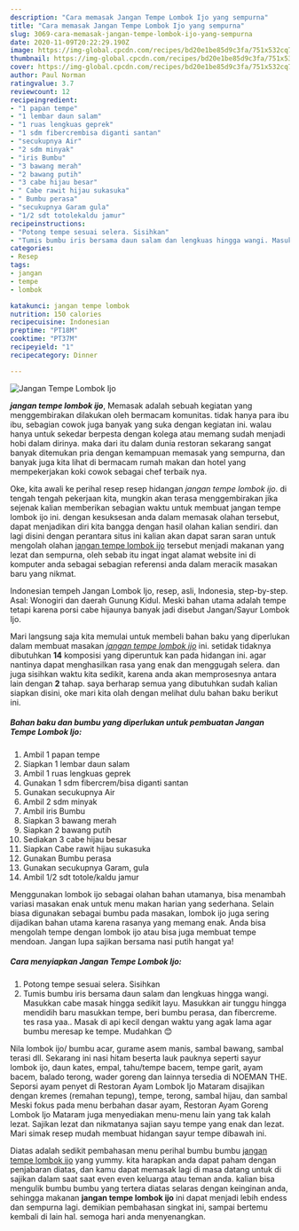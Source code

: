 ```yaml
---
description: "Cara memasak Jangan Tempe Lombok Ijo yang sempurna"
title: "Cara memasak Jangan Tempe Lombok Ijo yang sempurna"
slug: 3069-cara-memasak-jangan-tempe-lombok-ijo-yang-sempurna
date: 2020-11-09T20:22:29.190Z
image: https://img-global.cpcdn.com/recipes/bd20e1be85d9c3fa/751x532cq70/jangan-tempe-lombok-ijo-foto-resep-utama.jpg
thumbnail: https://img-global.cpcdn.com/recipes/bd20e1be85d9c3fa/751x532cq70/jangan-tempe-lombok-ijo-foto-resep-utama.jpg
cover: https://img-global.cpcdn.com/recipes/bd20e1be85d9c3fa/751x532cq70/jangan-tempe-lombok-ijo-foto-resep-utama.jpg
author: Paul Norman
ratingvalue: 3.7
reviewcount: 12
recipeingredient:
- "1 papan tempe"
- "1 lembar daun salam"
- "1 ruas lengkuas geprek"
- "1 sdm fibercrembisa diganti santan"
- "secukupnya Air"
- "2 sdm minyak"
- "iris Bumbu"
- "3 bawang merah"
- "2 bawang putih"
- "3 cabe hijau besar"
- " Cabe rawit hijau sukasuka"
- " Bumbu perasa"
- "secukupnya Garam gula"
- "1/2 sdt totolekaldu jamur"
recipeinstructions:
- "Potong tempe sesuai selera. Sisihkan"
- "Tumis bumbu iris bersama daun salam dan lengkuas hingga wangi. Masukkan cabe masak hingga sedikit layu. Masukkan air tunggu hingga mendidih baru masukkan tempe, beri bumbu perasa, dan fibercreme. tes rasa yaa.. Masak di api kecil dengan waktu yang agak lama agar bumbu meresap ke tempe. Mudahkan 😊"
categories:
- Resep
tags:
- jangan
- tempe
- lombok

katakunci: jangan tempe lombok 
nutrition: 150 calories
recipecuisine: Indonesian
preptime: "PT18M"
cooktime: "PT37M"
recipeyield: "1"
recipecategory: Dinner

---
```



![Jangan Tempe Lombok Ijo](https://img-global.cpcdn.com/recipes/bd20e1be85d9c3fa/751x532cq70/jangan-tempe-lombok-ijo-foto-resep-utama.jpg)

<b><i>jangan tempe lombok ijo</i></b>, Memasak adalah sebuah kegiatan yang menggembirakan dilakukan oleh bermacam komunitas. tidak hanya para ibu ibu, sebagian cowok juga banyak yang suka dengan kegiatan ini. walau hanya untuk sekedar berpesta dengan kolega atau memang sudah menjadi hobi dalam dirinya. maka dari itu dalam dunia restoran sekarang sangat banyak ditemukan pria dengan kemampuan memasak yang sempurna, dan banyak juga kita lihat di bermacam rumah makan dan hotel yang mempekerjakan koki cowok sebagai chef terbaik nya.

Oke, kita awali ke perihal resep resep hidangan <i>jangan tempe lombok ijo</i>. di tengah tengah pekerjaan kita, mungkin akan terasa menggembirakan jika sejenak kalian memberikan sebagian waktu untuk membuat jangan tempe lombok ijo ini. dengan kesuksesan anda dalam memasak olahan tersebut, dapat menjadikan diri kita bangga dengan hasil olahan kalian sendiri. dan lagi disini dengan perantara situs ini kalian akan dapat saran saran untuk mengolah olahan <u>jangan tempe lombok ijo</u> tersebut menjadi makanan yang lezat dan sempurna, oleh sebab itu ingat ingat alamat website ini di komputer anda sebagai sebagian referensi anda dalam meracik masakan baru yang nikmat.

Indonesian tempeh Jangan Lombok Ijo, resep, asli, Indonesia, step-by-step. Asal: Wonogiri dan daerah Gunung Kidul. Meski bahan utama adalah tempe tetapi karena porsi cabe hijaunya banyak jadi disebut Jangan/Sayur Lombok Ijo.


Mari langsung saja kita memulai untuk membeli bahan baku yang diperlukan dalam membuat masakan <u><i>jangan tempe lombok ijo</i></u> ini. setidak tidaknya dibutuhkan <b>14</b> komposisi yang diperuntuk kan pada hidangan ini. agar nantinya dapat menghasilkan rasa yang enak dan menggugah selera. dan juga sisihkan waktu kita sedikit, karena anda akan memprosesnya antara lain dengan <b>2</b> tahap. saya berharap semua yang dibutuhkan sudah kalian siapkan disini, oke mari kita olah dengan melihat dulu bahan baku berikut ini.

<!--inarticleads1-->

##### Bahan baku dan bumbu yang diperlukan untuk pembuatan Jangan Tempe Lombok Ijo:

1. Ambil 1 papan tempe
1. Siapkan 1 lembar daun salam
1. Ambil 1 ruas lengkuas geprek
1. Gunakan 1 sdm fibercrem/bisa diganti santan
1. Gunakan secukupnya Air
1. Ambil 2 sdm minyak
1. Ambil iris Bumbu
1. Siapkan 3 bawang merah
1. Siapkan 2 bawang putih
1. Sediakan 3 cabe hijau besar
1. Siapkan  Cabe rawit hijau sukasuka
1. Gunakan  Bumbu perasa
1. Gunakan secukupnya Garam, gula
1. Ambil 1/2 sdt totole/kaldu jamur


Menggunakan lombok ijo sebagai olahan bahan utamanya, bisa menambah variasi masakan enak untuk menu makan harian yang sederhana. Selain biasa digunakan sebagai bumbu pada masakan, lombok ijo juga sering dijadikan bahan utama karena rasanya yang memang enak. Anda bisa mengolah tempe dengan lombok ijo atau bisa juga membuat tempe mendoan. Jangan lupa sajikan bersama nasi putih hangat ya! 

<!--inarticleads2-->

##### Cara menyiapkan Jangan Tempe Lombok Ijo:

1. Potong tempe sesuai selera. Sisihkan
1. Tumis bumbu iris bersama daun salam dan lengkuas hingga wangi. Masukkan cabe masak hingga sedikit layu. Masukkan air tunggu hingga mendidih baru masukkan tempe, beri bumbu perasa, dan fibercreme. tes rasa yaa.. Masak di api kecil dengan waktu yang agak lama agar bumbu meresap ke tempe. Mudahkan 😊


Nila lombok ijo/ bumbu acar, gurame asem manis, sambal bawang, sambal terasi dll. Sekarang ini nasi hitam beserta lauk pauknya seperti sayur lombok ijo, daun kates, empal, tahu/tempe bacem, tempe garit, ayam bacem, balado terong, wader goreng dan lainnya tersedia di NOEMAN THE. Seporsi ayam penyet di Restoran Ayam Lombok Ijo Mataram disajikan dengan kremes (remahan tepung), tempe, terong, sambal hijau, dan sambal Meski fokus pada menu berbahan dasar ayam, Restoran Ayam Goreng Lombok Ijo Mataram juga menyediakan menu-menu lain yang tak kalah lezat. Sajikan lezat dan nikmatanya sajian sayu tempe yang enak dan lezat. Mari simak resep mudah membuat hidangan sayur tempe dibawah ini. 

Diatas adalah sedikit pembahasan menu perihal bumbu bumbu <u>jangan tempe lombok ijo</u> yang yummy. kita harapkan anda dapat paham dengan penjabaran diatas, dan kamu dapat memasak lagi di masa datang untuk di sajikan dalam saat saat even even keluarga atau teman anda. kalian bisa mengulik bumbu bumbu yang tertera diatas selaras dengan keinginan anda, sehingga makanan <b>jangan tempe lombok ijo</b> ini dapat menjadi lebih endess dan sempurna lagi. demikian pembahasan singkat ini, sampai bertemu kembali di lain hal. semoga hari anda menyenangkan.
